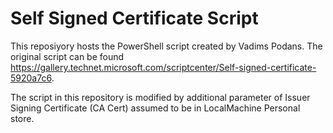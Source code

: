 # Self Signed Certificate Script

This reposiyory hosts the PowerShell script created by Vadims Podans. The original script can be found https://gallery.technet.microsoft.com/scriptcenter/Self-signed-certificate-5920a7c6. 

The script in this repository is modified by additional parameter of Issuer Signing Certificate (CA Cert) assumed to be in LocalMachine Personal store.

